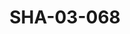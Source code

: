 ---
pid: SHA-03-068
title: SHA-03-068
language: ar
original_label: 
rights: شرحبيل احمد
location_of_original: شرحبيل احمد
photographer_or_studio: 
scanned_from: photograph 7.4 by 10.4
_date: '1965'
location: تونس
description: المبعوثين السوداني والسوري للحفلة في الفندق
additional_notes: 
permission_display: 'yes'
on_server: 'no'
on_website: 'no'
permalink: /photopages/ar/SHA-03-068
layout: photo-page
---